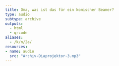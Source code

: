 ```yaml
---
title: Oma, was ist das für ein komischer Beamer?
type: audio
subtype: archive
outputs:
  - html
  - qrcode
aliases:
  - /k/n/2a/
resources:
- name: audio
  src: "Archiv-Diaprojektor-3.mp3"
---
```

